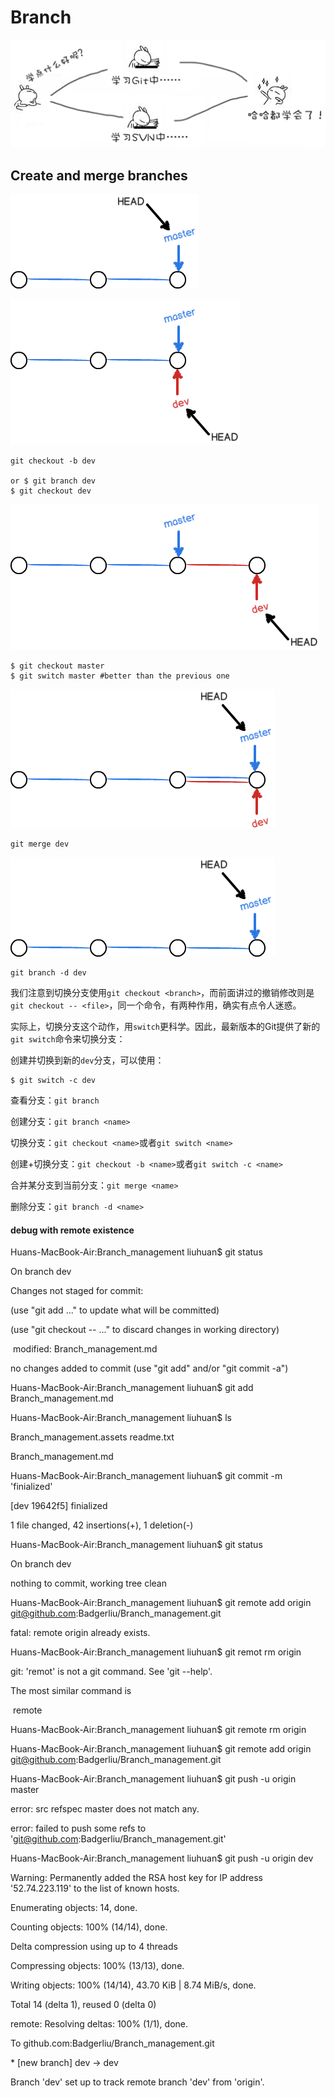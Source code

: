# Branch

![learn-branches](Branch_management.assets/0-20191030161753349.png)





## Create and merge branches

![git-br-initial](Branch_management.assets/0-20191030161858961.png)





![git-br-create](Branch_management.assets/0-20191030161907264.png)



```git
git checkout -b dev

or $ git branch dev
$ git checkout dev
```

![git-br-dev-fd](Branch_management.assets/0-20191030161914441.png)

```
$ git checkout master
$ git switch master #better than the previous one
```

![git-br-ff-merge](Branch_management.assets/0-20191030161920956.png)

```
git merge dev
```

![git-br-rm](Branch_management.assets/0-20191030161930678.png)

```
git branch -d dev
```



我们注意到切换分支使用`git checkout <branch>`，而前面讲过的撤销修改则是`git checkout -- <file>`，同一个命令，有两种作用，确实有点令人迷惑。

实际上，切换分支这个动作，用`switch`更科学。因此，最新版本的Git提供了新的`git switch`命令来切换分支：

创建并切换到新的`dev`分支，可以使用：

```
$ git switch -c dev
```





查看分支：`git branch`

创建分支：`git branch <name>`

切换分支：`git checkout <name>`或者`git switch <name>`

创建+切换分支：`git checkout -b <name>`或者`git switch -c <name>`

合并某分支到当前分支：`git merge <name>`

删除分支：`git branch -d <name>`



#### debug with remote existence



Huans-MacBook-Air:Branch_management liuhuan$ git status

On branch dev

Changes not staged for commit:

  (use "git add <file>..." to update what will be committed)

  (use "git checkout -- <file>..." to discard changes in working directory)



​	modified:   Branch_management.md



no changes added to commit (use "git add" and/or "git commit -a")

Huans-MacBook-Air:Branch_management liuhuan$ git add Branch_management.md

Huans-MacBook-Air:Branch_management liuhuan$ ls

Branch_management.assets	readme.txt

Branch_management.md

Huans-MacBook-Air:Branch_management liuhuan$ git commit -m 'finialized'

[dev 19642f5] finialized

 1 file changed, 42 insertions(+), 1 deletion(-)

Huans-MacBook-Air:Branch_management liuhuan$ git status

On branch dev

nothing to commit, working tree clean

Huans-MacBook-Air:Branch_management liuhuan$ git remote add origin git@github.com:Badgerliu/Branch_management.git

fatal: remote origin already exists.

Huans-MacBook-Air:Branch_management liuhuan$ git remot rm origin

git: 'remot' is not a git command. See 'git --help'.



The most similar command is

​	remote

Huans-MacBook-Air:Branch_management liuhuan$ git remote rm origin 

Huans-MacBook-Air:Branch_management liuhuan$ git remote add origin git@github.com:Badgerliu/Branch_management.git

Huans-MacBook-Air:Branch_management liuhuan$ git push -u origin master

error: src refspec master does not match any.

error: failed to push some refs to 'git@github.com:Badgerliu/Branch_management.git'

Huans-MacBook-Air:Branch_management liuhuan$ git push -u origin dev   

Warning: Permanently added the RSA host key for IP address '52.74.223.119' to the list of known hosts.

Enumerating objects: 14, done.

Counting objects: 100% (14/14), done.

Delta compression using up to 4 threads

Compressing objects: 100% (13/13), done.

Writing objects: 100% (14/14), 43.70 KiB | 8.74 MiB/s, done.

Total 14 (delta 1), reused 0 (delta 0)

remote: Resolving deltas: 100% (1/1), done.

To github.com:Badgerliu/Branch_management.git

 \* [new branch]      dev -> dev

Branch 'dev' set up to track remote branch 'dev' from 'origin'.